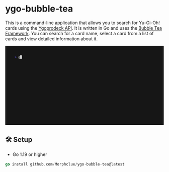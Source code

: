 # ygo-bubble-tea

This is a command-line application that allows you to search for Yu-Gi-Oh! cards using the [Ygoprodeck API](https://ygoprodeck.com/api-guide/).
It is written in Go and uses the [Bubble Tea Framework](https://github.com/charmbracelet/bubbletea).
You can search for a card name, select a card from a list of cards and view detailed information about it.

![Demo Usage](./assets/demo.gif)

## 🛠 Setup
- Go 1.19 or higher
```go
go install github.com/Morphclue/ygo-bubble-tea@latest
```

